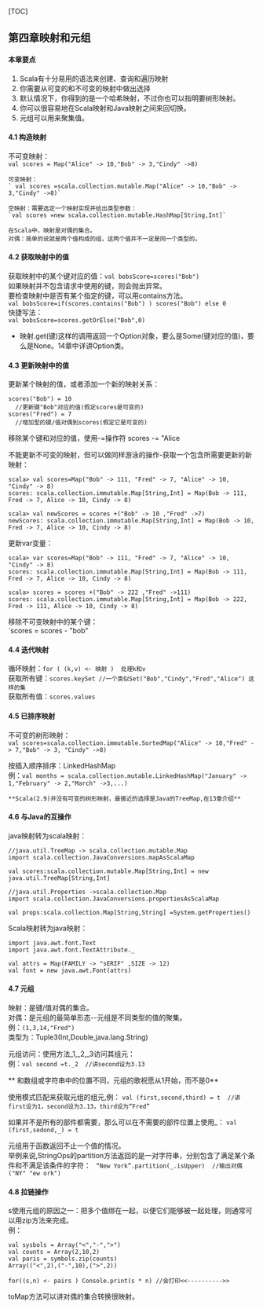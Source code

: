 [TOC]
## 第四章映射和元组
#### 本章要点
1. Scala有十分易用的语法来创建、查询和遍历映射
2. 你需要从可变的和不可变的映射中做出选择
3. 默认情况下，你得到的是一个哈希映射，不过你也可以指明要树形映射。
4. 你可以很容易地在Scala映射和Java映射之间来回切换。
5. 元组可以用来聚集值。
#### 4.1 构造映射
  不可变映射：  
	`val scores = Map("Alice" -> 10,"Bob" -> 3,"Cindy" ->8)`  
	
	可变映射：  
	` val scores =scala.collection.mutable.Map("Alice" -> 10,"Bob" -> 3,"Cindy" ->8)`
	
	空映射：需要选定一个映射实现并给出类型参数：  
	`val scores =new scala.collection.mutable.HashMap[String,Int]`  
	
	在Scala中，映射是对偶的集合。  
	对偶：简单的说就是两个值构成的组，这两个值并不一定是同一个类型的。
#### 4.2 获取映射中的值
  获取映射中的某个键对应的值：`val bobsScore=scores("Bob")`  
	如果映射并不包含请求中使用的键，则会抛出异常。  
	要检查映射中是否有某个指定的键，可以用contains方法。  
	`val bobsScore=if(scores.contains("Bob") ) scores("Bob") else 0`  
	快捷写法：  
	`val bobsScore=scores.getOrElse("Bob",0)`  

  * 映射.get(键)这样的调用返回一个Option对象，要么是Some(键对应的值)，要么是None。14章中详讲Option类。
#### 4.3 更新映射中的值
  更新某个映射的值，或者添加一个新的映射关系：

```
scores("Bob") = 10
  //更新键"Bob"对应的值(假定scores是可变的)
scores("Fred") = 7
  //增加型的键/值对偶到scores(假定它是可变的)
```  

  移除某个键和对应的值，使用-=操作符
	scores -= "Alice

  不能更新不可变的映射，但可以做同样游泳的操作-获取一个包含所需要更新的新映射：  
```
scala> val scores=Map("Bob" -> 111, "Fred" -> 7, "Alice" -> 10, "Cindy" -> 8)
scores: scala.collection.immutable.Map[String,Int] = Map(Bob -> 111, Fred -> 7, Alice -> 10, Cindy -> 8)

scala> val newScores = scores +("Bob" -> 10 ,"Fred" ->7)
newScores: scala.collection.immutable.Map[String,Int] = Map(Bob -> 10, Fred -> 7, Alice -> 10, Cindy -> 8)

```  
  更新var变量：  
``` 
scala> var scores=Map("Bob" -> 111, "Fred" -> 7, "Alice" -> 10, "Cindy" -> 8)
scores: scala.collection.immutable.Map[String,Int] = Map(Bob -> 111, Fred -> 7, Alice -> 10, Cindy -> 8)

scala> scores = scores +("Bob" -> 222 ,"Fred" ->111)
scores: scala.collection.immutable.Map[String,Int] = Map(Bob -> 222, Fred -> 111, Alice -> 10, Cindy -> 8)

```  
  移除不可变映射中的某个键：  
`scores = scores - "bob"
#### 4.4 迭代映射
  循环映射：`for ( (k,v) <- 映射 )  处理k和v`  
	获取所有键：`scores.keySet //一个类似Set("Bob","Cindy","Fred","Alice") 这样的集`  
	获取所有值：`scores.values`  
#### 4.5 已排序映射
  不可变的树形映射：  
`val scores=scala.collection.immutable.SortedMap("Alice" -> 10,"Fred" -> 7,"Bob" -> 3, "Cindy" ->8)`  	

  按插入顺序排序：LinkedHashMap  
例：`val months = scala.collection.mutable.LinkedHashMap("January" -> 1,"February" -> 2,"March" ->3,...)`	
	
	**Scala(2.9)并没有可变的树形映射，最接近的选择是Java的TreeMap,在13章介绍**
	
#### 4.6 与Java的互操作
  java映射转为scala映射：  
```
//java.util.TreeMap -> scala.collection.mutable.Map
import scala.collection.JavaConversions.mapAsScalaMap

val scores:scala.collection.mutable.Map[String,Int] = new java.util.TreeMap[String,Int]

//java.util.Properties ->scala.collection.Map
import scala.collection.JavaConversions.propertiesAsScalaMap

val props:scala.collection.Map[String,String] =System.getProperties()
```	  

   Scala映射转为java映射：  
```
import java.awt.font.Text
import java.awt.font.TextAttribute._

val attrs = Map(FAMILY -> "sERIF" ,SIZE -> 12)
val font = new java.awt.Font(attrs)
```	   
#### 4.7 元组
  映射：是键/值对偶的集合。  
	对偶：是元组的最简单形态--元组是不同类型的值的聚集。  
	例：`(1,3,14,"Fred")`  
  类型为：Tuple3(Int,Double,java.lang.String)  

  元组访问：使用方法_1,_2,_3访问其组元：  
	例：`val second =t._2  //讲second设为3.13`  

  ** 和数组或字符串中的位置不同，元组的歌祝愿从1开始，而不是0**

  使用模式匹配来获取元组的组元,例：
`val (first,second,third) = t  //讲first设为1，second设为3.13，third设为“Fred”` 	

  如果并不是所有的部件都需要，那么可以在不需要的部件位置上使用_：
  `val (first,sedond,_) = t `	

  元组用于函数返回不止一个值的情况。  
	举例来说,StringOps的partition方法返回的是一对字符串，分别包含了满足某个条件和不满足该条件的字符：
	` “New York”.partition(_.isUpper)  //输出对偶("NY" "ew ork")`  
#### 4.8 拉链操作
  s使用元组的原因之一：把多个值绑在一起，以便它们能够被一起处理，则通常可以用zip方法来完成。  
  例：
```
val sysbols = Array("<","-",">")
val counts = Array(2,10,2)
val paris = symbols.zip(counts)
Array(("<",2),("-",10),(">",2))

for((s,n) <- pairs ) Console.print(s * n) //会打印<<---------->>
```	 
  toMap方法可以讲对偶的集合转换很映射。  